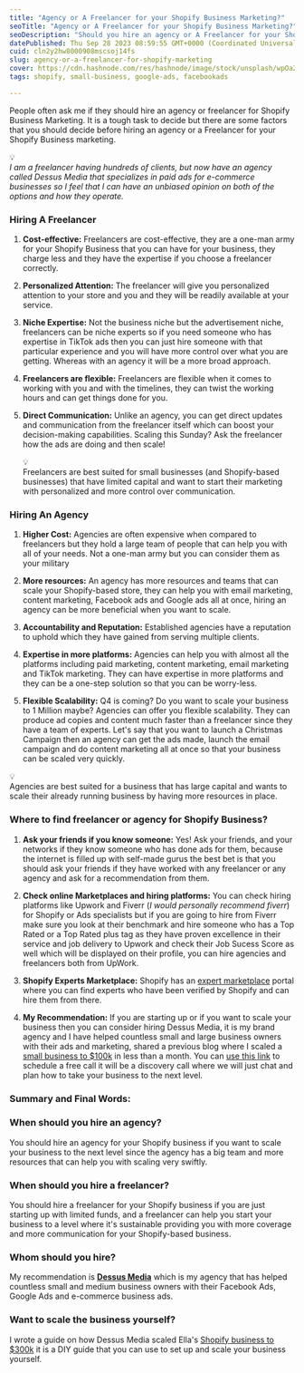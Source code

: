 ```yaml
---
title: "Agency or A Freelancer for your Shopify Business Marketing?"
seoTitle: "Agency or A Freelancer for your Shopify Business Marketing?"
seoDescription: "Should you hire an agency or A Freelancer for your Shopify Business Marketing? This article answers your queries with proper recommendations for your biz"
datePublished: Thu Sep 28 2023 08:59:55 GMT+0000 (Coordinated Universal Time)
cuid: cln2y2hw8000908mscsoj14fs
slug: agency-or-a-freelancer-for-shopify-marketing
cover: https://cdn.hashnode.com/res/hashnode/image/stock/unsplash/wpOa2i3MUrY/upload/a48bf586a4834a8bc3dc369bd6533690.jpeg
tags: shopify, small-business, google-ads, facebookads

---
```


People often ask me if they should hire an agency or freelancer for Shopify Business Marketing. It is a tough task to decide but there are some factors that you should decide before hiring an agency or a Freelancer for your Shopify Business marketing.

<div data-node-type="callout">
<div data-node-type="callout-emoji">💡</div>
<div data-node-type="callout-text"><em>I am a freelancer having hundreds of clients, but now have an agency called Dessus Media that specializes in paid ads for e-commerce businesses so I feel that I can have an unbiased opinion on both of the options and how they operate.</em></div>
</div>

### Hiring A Freelancer

1. **Cost-effective:** Freelancers are cost-effective, they are a one-man army for your Shopify Business that you can have for your business, they charge less and they have the expertise if you choose a freelancer correctly.
    
2. **Personalized Attention:** The freelancer will give you personalized attention to your store and you and they will be readily available at your service.
    
3. **Niche Expertise:** Not the business niche but the advertisement niche, freelancers can be niche experts so if you need someone who has expertise in TikTok ads then you can just hire someone with that particular experience and you will have more control over what you are getting. Whereas with an agency it will be a more broad approach.
    
4. **Freelancers are flexible:** Freelancers are flexible when it comes to working with you and with the timelines, they can twist the working hours and can get things done for you.
    
5. **Direct Communication:** Unlike an agency, you can get direct updates and communication from the freelancer itself which can boost your decision-making capabilities. Scaling this Sunday? Ask the freelancer how the ads are doing and then scale!
    
    <div data-node-type="callout">
    <div data-node-type="callout-emoji">💡</div>
    <div data-node-type="callout-text">Freelancers are best suited for small businesses (and Shopify-based businesses) that have limited capital and want to start their marketing with personalized and more control over communication.</div>
    </div>
    

### Hiring An Agency

1. **Higher Cost:** Agencies are often expensive when compared to freelancers but they hold a large team of people that can help you with all of your needs. Not a one-man army but you can consider them as your military
    
2. **More resources:** An agency has more resources and teams that can scale your Shopify-based store, they can help you with email marketing, content marketing, Facebook ads and Google ads all at once, hiring an agency can be more beneficial when you want to scale.
    
3. **Accountability and Reputation:** Established agencies have a reputation to uphold which they have gained from serving multiple clients.
    
4. **Expertise in more platforms:** Agencies can help you with almost all the platforms including paid marketing, content marketing, email marketing and TikTok marketing. They can have expertise in more platforms and they can be a one-step solution so that you can be worry-less.
    
5. **Flexible Scalability:** Q4 is coming? Do you want to scale your business to 1 Million maybe? Agencies can offer you flexible scalability. They can produce ad copies and content much faster than a freelancer since they have a team of experts. Let's say that you want to launch a Christmas Campaign then an agency can get the ads made, launch the email campaign and do content marketing all at once so that your business can be scaled very quickly.
    

<div data-node-type="callout">
<div data-node-type="callout-emoji">💡</div>
<div data-node-type="callout-text">Agencies are best suited for a business that has large capital and wants to scale their already running business by having more resources in place.</div>
</div>

### Where to find freelancer or agency for Shopify Business?

1. **Ask your friends if you know someone:** Yes! Ask your friends, and your networks if they know someone who has done ads for them, because the internet is filled up with self-made gurus the best bet is that you should ask your friends if they have worked with any freelancer or any agency and ask for a recommendation from them.
    
2. **Check online Marketplaces and hiring platforms:** You can check hiring platforms like Upwork and Fiverr (*I would personally recommend fiverr*) for Shopify or Ads specialists but if you are going to hire from Fiverr make sure you look at their benchmark and hire someone who has a Top Rated or a Top Rated plus tag as they have proven excellence in their service and job delivery to Upwork and check their Job Sucess Score as well which will be displayed on their profile, you can hire agencies and freelancers both from UpWork.
    
3. **Shopify Experts Marketplace:** Shopify has an [expert marketplace](https://experts.shopify.com/) portal where you can find experts who have been verified by Shopify and can hire them from there.
    
4. **My Recommendation:** If you are starting up or if you want to scale your business then you can consider hiring Dessus Media, it is my brand agency and I have helped countless small and large business owners with their ads and marketing, shared a previous blog where I scaled a [small business to $100k](https://nikhil.pro/how-we-made-100k-in-less-than-a-month-using-facebook-ads) in less than a month. You can [use this link](https://calendly.com/dessusmedia) to schedule a free call it will be a discovery call where we will just chat and plan how to take your business to the next level.
    

### Summary and Final Words:

### **When should you hire an agency?**

You should hire an agency for your Shopify business if you want to scale your business to the next level since the agency has a big team and more resources that can help you with scaling very swiftly.

### **When should you hire a freelancer?**

You should hire a freelancer for your Shopify business if you are just starting up with limited funds, and a freelancer can help you start your business to a level where it's sustainable providing you with more coverage and more communication for your Shopify-based business.

### **Whom should you hire?**

My recommendation is [**Dessus Media**](https://dessusmedia.com/) which is my agency that has helped countless small and medium business owners with their Facebook Ads, Google Ads and e-commerce business ads.

### **Want to scale the business yourself?**

I wrote a guide on how Dessus Media scaled Ella's [Shopify business to $300k](https://dessusmedia.com/blog/how-we-scaled-this-us-based-shopify-store-to-300000/) it is a DIY guide that you can use to set up and scale your business yourself.